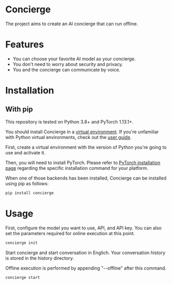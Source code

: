# Concierge

The project aims to create an AI concierge that can run offline.

# Features

- You can choose your favorite AI model as your concierge.
- You don't need to worry about security and privacy.
- You and the concierge can communicate by voice.

# Installation

## With pip

This repository is tested on Python 3.8+ and PyTorch 1.13.1+.

You should install Concierge in a [virtual environment](https://docs.python.org/3/library/venv.html). If you're unfamiliar with Python virtual environments, check out the [user guide](https://packaging.python.org/guides/installing-using-pip-and-virtual-environments/).

First, create a virtual environment with the version of Python you're going to use and activate it.

Then, you will need to install PyTorch.
Please refer to [PyTorch installation page](https://pytorch.org/get-started/locally/#start-locally) regarding the specific installation command for your platform.

When one of those backends has been installed, Concierge can be installed using pip as follows:

```bash
pip install concierge
```

# Usage

First, configure the model you want to use, API, and API key. You can also set the parameters required for online execution at this point.

```bash
concierge init
```

Start concierge and start conversation in Englich. Your conversation history is stored in the history directory.

Offline execution is performed by appending "--offline" after this command.

```bash
concierge start
```
